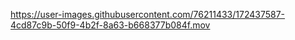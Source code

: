 


https://user-images.githubusercontent.com/76211433/172437587-4cd87c9b-50f9-4b2f-8a63-b668377b084f.mov

